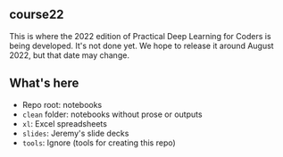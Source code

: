 ## course22

This is where the 2022 edition of Practical Deep Learning for Coders is being developed. It's not done yet. We hope to release it around August 2022, but that date may change.

## What's here

- Repo root: notebooks
- `clean` folder: notebooks without prose or outputs
- `xl`: Excel spreadsheets
- `slides`: Jeremy's slide decks
- `tools`: Ignore (tools for creating this repo)

